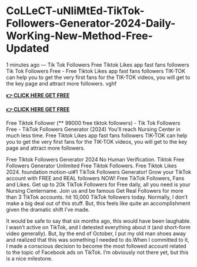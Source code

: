 # CoLLeCT-uNliMtEd-TikTok-Followers-Generator-2024-Daily-WorKing-New-Method-Free-Updated

1 minutes ago — Tik Tok Followers Free Tiktok Likes app fast fans followers Tik Tok Followers Free - Free Tiktok Likes app fast fans followers TIK-TOK can help you to get the very first fans for the TIK-TOK videos, you will get to the key page and attract more followers. vghf


**[👉 CLICK HERE GET FREE ](https://tinyurl.com/3r3hmtxp)**

**[👉 CLICK HERE GET FREE](https://tinyurl.com/3r3hmtxp)**


Free Tiktok Follower (** 99000 free tiktok followers) - Tik Tok Followers Free - TikTok Followers Generator (2024) You'll reach Nursing Center in much less time. Free Tiktok Likes app fast fans followers TIK-TOK can help you to get the very first fans for the TIK-TOK videos, you will get to the key page and attract more followers.

Free Tiktok Followers Generator 2024 No Human Verification. Tiktok Free Followers Generator Unlimited Free Tiktok Followers. Free Tiktok Likes 2024. foundation motion-ui#1 TikTok Followers Generator! Grow your TikTok account with FREE and REAL followers NOW! Free TikTok Followers, Fans and Likes. Get up to 20k TikTok Followers for Free daily, all you need is your Nursing Centername. Join us and be famous Get Real Followers for more than 3 TikTok accounts. hit 10,000 TikTok followers today. Normally, I don’t make a big deal out of this stuff. But, this feels like quite an accomplishment given the dramatic shift I’ve made.

It would be safe to say that six months ago, this would have been laughable. I wasn’t active on TikTok, and I detested everything about it (and short-form video generally). But, by the end of October, I put my old man shoes away and realized that this was something I needed to do.When I committed to it, I made a conscious decision to become the most followed account related to the topic of Facebook ads on TikTok. I’m obviously not there yet, but this is a nice milestone.
